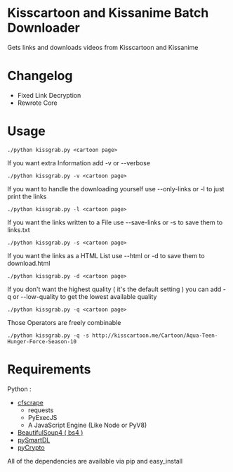 # Kisscartoon and Kissanime Batch Downloader

Gets links and downloads videos from Kisscartoon and Kissanime

# Changelog

* Fixed Link Decryption
* Rewrote Core


# Usage


```./python kissgrab.py <cartoon page> ```

If you want extra Information add -v or --verbose

```./python kissgrab.py -v <cartoon page> ```

If you want to handle the downloading yourself use --only-links or -l to just print the links

```./python kissgrab.py -l <cartoon page> ```

If you want the links written to a File use --save-links or -s to save them to links.txt

```./python kissgrab.py -s <cartoon page> ```

If you want the links as a HTML List use --html or -d to save them to download.html

```./python kissgrab.py -d <cartoon page> ```

If you don't want the highest quality ( it's the default setting ) you can add -q or --low-quality to get the lowest available quality

```./python kissgrab.py -q <cartoon page> ```


Those Operators are freely combinable


```./python kissgrab.py -q -s http://kisscartoon.me/Cartoon/Aqua-Teen-Hunger-Force-Season-10```

# Requirements

Python :

* [cfscrape](https://github.com/Anorov/cloudflare-scrape/)
  * requests
  * PyExecJS
  * A JavaScript Engine (Like Node or PyV8)
* [BeautifulSoup4 ( bs4 )](https://pypi.python.org/pypi/beautifulsoup4)
* [pySmartDL](https://pypi.python.org/pypi/pySmartDL/)
* [pyCrypto](https://pypi.python.org/pypi/pycrypto)

All of the dependencies are available via pip and easy_install


 


